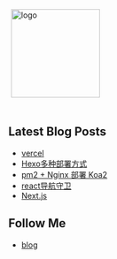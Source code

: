 <img src="https://github-readme-stats.vercel.app/api?username=bpc99&show_icons=true" alt="logo" height="160" align="center" style="margin: 5px; margin-bottom: 20px;" />

## Latest Blog Posts

<!-- BLOG-POST-LIST:START -->
- [vercel](https://www.bipch.cn/vercel/)
- [Hexo多种部署方式](https://www.bipch.cn/hexo-aliyun/)
- [pm2 + Nginx 部署 Koa2](https://www.bipch.cn/linux-pm2-nginx-Koa2/)
- [react导航守卫](https://www.bipch.cn/react-router/)
- [Next.js](https://www.bipch.cn/react-next/)
<!-- BLOG-POST-LIST:END -->

## Follow Me
- [blog](https://bipch.cn/)

